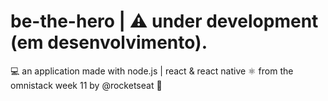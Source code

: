 # be-the-hero | ⚠ under development (em desenvolvimento).
💻 an application made with node.js | react &amp; react native ⚛ from the omnistack week 11 by @rocketseat 🚀
